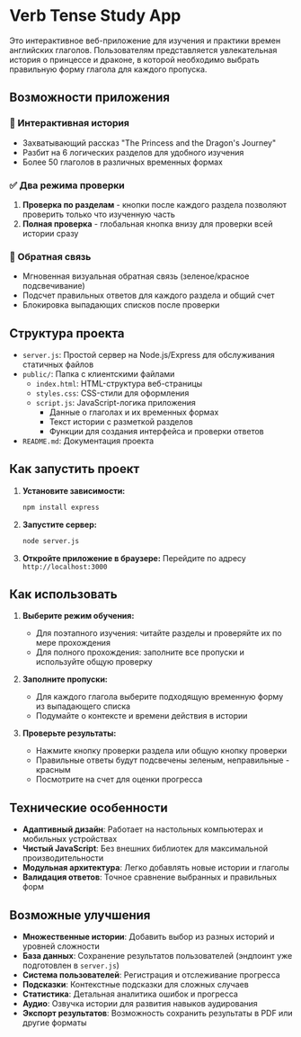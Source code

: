 # Verb Tense Study App

Это интерактивное веб-приложение для изучения и практики времен английских глаголов. Пользователям представляется увлекательная история о принцессе и драконе, в которой необходимо выбрать правильную форму глагола для каждого пропуска.

## Возможности приложения

### 📖 Интерактивная история
- Захватывающий рассказ "The Princess and the Dragon's Journey"
- Разбит на 6 логических разделов для удобного изучения
- Более 50 глаголов в различных временных формах

### ✅ Два режима проверки
1. **Проверка по разделам** - кнопки после каждого раздела позволяют проверить только что изученную часть
2. **Полная проверка** - глобальная кнопка внизу для проверки всей истории сразу

### 🎯 Обратная связь
- Мгновенная визуальная обратная связь (зеленое/красное подсвечивание)
- Подсчет правильных ответов для каждого раздела и общий счет
- Блокировка выпадающих списков после проверки

## Структура проекта

-   `server.js`: Простой сервер на Node.js/Express для обслуживания статичных файлов
-   `public/`: Папка с клиентскими файлами
    -   `index.html`: HTML-структура веб-страницы
    -   `styles.css`: CSS-стили для оформления
    -   `script.js`: JavaScript-логика приложения
        - Данные о глаголах и их временных формах
        - Текст истории с разметкой разделов
        - Функции для создания интерфейса и проверки ответов
-   `README.md`: Документация проекта

## Как запустить проект

1.  **Установите зависимости:**
    ```bash
    npm install express
    ```

2.  **Запустите сервер:**
    ```bash
    node server.js
    ```

3.  **Откройте приложение в браузере:**
    Перейдите по адресу `http://localhost:3000`

## Как использовать

1. **Выберите режим обучения:**
   - Для поэтапного изучения: читайте разделы и проверяйте их по мере прохождения
   - Для полного прохождения: заполните все пропуски и используйте общую проверку

2. **Заполните пропуски:**
   - Для каждого глагола выберите подходящую временную форму из выпадающего списка
   - Подумайте о контексте и времени действия в истории

3. **Проверьте результаты:**
   - Нажмите кнопку проверки раздела или общую кнопку проверки
   - Правильные ответы будут подсвечены зеленым, неправильные - красным
   - Посмотрите на счет для оценки прогресса

## Технические особенности

- **Адаптивный дизайн**: Работает на настольных компьютерах и мобильных устройствах
- **Чистый JavaScript**: Без внешних библиотек для максимальной производительности
- **Модульная архитектура**: Легко добавлять новые истории и глаголы
- **Валидация ответов**: Точное сравнение выбранных и правильных форм

## Возможные улучшения

-   **Множественные истории**: Добавить выбор из разных историй и уровней сложности
-   **База данных**: Сохранение результатов пользователей (эндпоинт уже подготовлен в `server.js`)
-   **Система пользователей**: Регистрация и отслеживание прогресса
-   **Подсказки**: Контекстные подсказки для сложных случаев
-   **Статистика**: Детальная аналитика ошибок и прогресса
-   **Аудио**: Озвучка истории для развития навыков аудирования
-   **Экспорт результатов**: Возможность сохранить результаты в PDF или другие форматы 